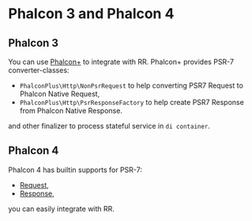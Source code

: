 # Phalcon 3 and Phalcon 4

## Phalcon 3

You can use [Phalcon+](https://github.com/bullsoft/phalconplus) to integrate with RR. Phalcon+ provides PSR-7 converter-classes: 
 - ```PhalconPlus\Http\NonPsrRequest``` to help converting PSR7 Request to Phalcon Native Request, 
 - ```PhalconPlus\Http\PsrResponseFactory``` to help create PSR7 Response from Phalcon Native Response.
 
and other finalizer to process stateful service in `di container`.

## Phalcon 4

Phalcon 4 has builtin supports for PSR-7:
 - [Request](https://docs.phalcon.io/4.0/zh-cn/http-request),
 - [Response](https://docs.phalcon.io/4.0/zh-cn/http-response), 
 
 you can easily integrate with RR.
